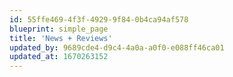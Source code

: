 ```yaml
---
id: 55ffe469-4f3f-4929-9f84-0b4ca94af578
blueprint: simple_page
title: 'News + Reviews'
updated_by: 9689cde4-d9c4-4a0a-a0f0-e088ff46ca01
updated_at: 1670263152
---
```

